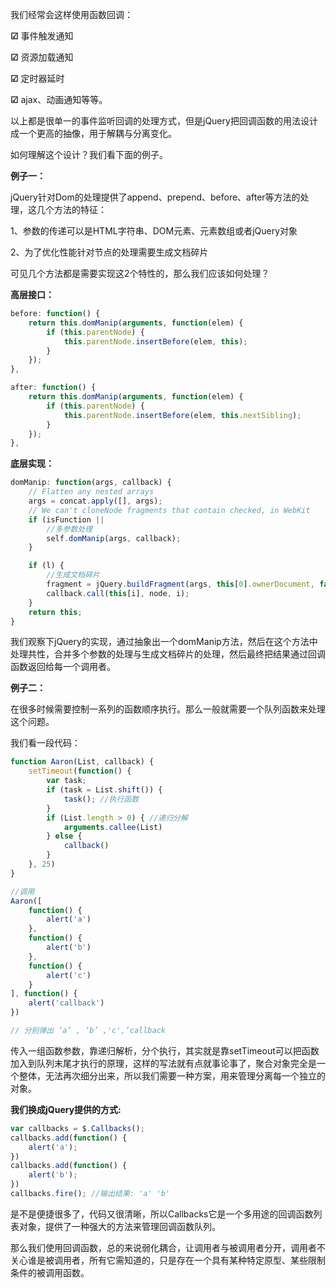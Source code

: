 我们经常会这样使用函数回调：

   **☑**  事件触发通知

   **☑**  资源加载通知

   **☑**  定时器延时

   **☑**  ajax、动画通知等等。

以上都是很单一的事件监听回调的处理方式，但是jQuery把回调函数的用法设计成一个更高的抽像，用于解耦与分离变化。

如何理解这个设计？我们看下面的例子。

**例子一：**

jQuery针对Dom的处理提供了append、prepend、before、after等方法的处理，这几个方法的特征：

1、参数的传递可以是HTML字符串、DOM元素、元素数组或者jQuery对象

2、为了优化性能针对节点的处理需要生成文档碎片

可见几个方法都是需要实现这2个特性的，那么我们应该如何处理？

**高层接口：**

```js
before: function() {
    return this.domManip(arguments, function(elem) {
        if (this.parentNode) {
            this.parentNode.insertBefore(elem, this);
        }
    });
},

after: function() {
    return this.domManip(arguments, function(elem) {
        if (this.parentNode) {
            this.parentNode.insertBefore(elem, this.nextSibling);
        }
    });
},
```

**底层实现：**

```js
domManip: function(args, callback) {
    // Flatten any nested arrays
    args = concat.apply([], args);
    // We can't cloneNode fragments that contain checked, in WebKit
    if (isFunction ||
        //多参数处理
        self.domManip(args, callback);
    }

    if (l) {
        //生成文档碎片
        fragment = jQuery.buildFragment(args, this[0].ownerDocument, false, this);
        callback.call(this[i], node, i);
    }
    return this;
}
```

我们观察下jQuery的实现，通过抽象出一个domManip方法，然后在这个方法中处理共性，合并多个参数的处理与生成文档碎片的处理，然后最终把结果通过回调函数返回给每一个调用者。

**例子二：**

在很多时候需要控制一系列的函数顺序执行。那么一般就需要一个队列函数来处理这个问题。

我们看一段代码：

```js
function Aaron(List, callback) {
    setTimeout(function() {
        var task;
        if (task = List.shift()) {
            task(); //执行函数
        }
        if (List.length > 0) { //递归分解
            arguments.callee(List)
        } else {
            callback()
        }
    }, 25)
}

//调用
Aaron([
    function() {
        alert('a')
    },
    function() {
        alert('b')
    },
    function() {
        alert('c')
    }
], function() {
    alert('callback')
})

// 分别弹出 ‘a’ , ‘b’ ,'c',’callback
```

传入一组函数参数，靠递归解析，分个执行，其实就是靠setTimeout可以把函数加入到队列末尾才执行的原理，这样的写法就有点就事论事了，聚合对象完全是一个整体，无法再次细分出来，所以我们需要一种方案，用来管理分离每一个独立的对象。

**我们换成jQuery提供的方式:**

```js
var callbacks = $.Callbacks();
callbacks.add(function() {
    alert('a');
})
callbacks.add(function() {
    alert('b');
})
callbacks.fire(); //输出结果: 'a' 'b'
```

是不是便捷很多了，代码又很清晰，所以Callbacks它是一个多用途的回调函数列表对象，提供了一种强大的方法来管理回调函数队列。

那么我们使用回调函数，总的来说弱化耦合，让调用者与被调用者分开，调用者不关心谁是被调用者，所有它需知道的，只是存在一个具有某种特定原型、某些限制条件的被调用函数。